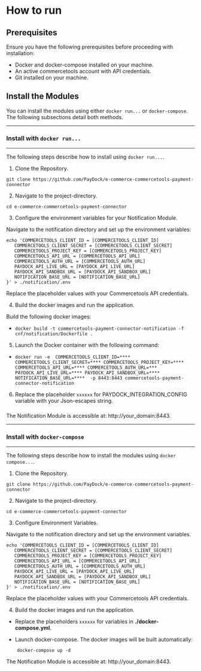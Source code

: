 # How to run

## Prerequisites

Ensure you have the following prerequisites before proceeding with installation:

- Docker and docker-compose installed on your machine.
- An active commercetools account with API credentials.
- Git installed on your machine.


## Install the Modules

You can install the modules using either `docker run...` or `docker-compose`. The following subsections detail both methods.


---
### Install with `docker run...`
---

The following steps describe how to install using `docker run...`.

1. Clone the Repository.

```
git clone https://github.com/PayDock/e-commerce-commercetools-payment-connector
```

2. Navigate to the project-directory.
```
cd e-commerce-commercetools-payment-connector
```

3. Configure the environment variables for your  Notification Module.

Navigate to the notification directory and set up the environment variables:

```
echo 'COMMERCETOOLS_CLIENT_ID = [COMMERCETOOLS_CLIENT_ID]
   COMMERCETOOLS_CLIENT_SECRET = [COMMERCETOOLS_CLIENT_SECRET]
   COMMERCETOOLS_PROJECT_KEY = [COMMERCETOOLS_PROJECT_KEY]
   COMMERCETOOLS_API_URL = [COMMERCETOOLS_API_URL]
   COMMERCETOOLS_AUTH_URL = [COMMERCETOOLS_AUTH_URL]
   PAYDOCK_API_LIVE_URL = [PAYDOCK_API_LIVE_URL]
   PAYDOCK_API_SANDBOX_URL = [PAYDOCK_API_SANDBOX_URL]
   NOTIFICATION_BASE_URL = [NOTIFICATION_BASE_URL]
}' > ./notification/.env
```

Replace the placeholder values with your Commercetools API credentials.

4. Build the docker images and run the application.

Build the following docker images:

- `docker build -t commercetools-payment-connector-notification -f cnf/notification/Dockerfile .`

5. Launch the Docker container with the following command:

- `docker run -e  COMMERCETOOLS_CLIENT_ID=**** COMMERCETOOLS_CLIENT_SECRET=**** COMMERCETOOLS_PROJECT_KEY=**** COMMERCETOOLS_API_URL=**** COMMERCETOOLS_AUTH_URL=*** PAYDOCK_API_LIVE_URL=**** PAYDOCK_API_SANDBOX_URL=**** NOTIFICATION_BASE_URL=****  -p 8443:8443 commercetools-payment-connector-notification`

6. Replace the placeholder `xxxxxx` for PAYDOCK_INTEGRATION_CONFIG variable  with your Json-escapes string.
###

The Notification Module is accessible at: http://your_domain:8443.



---
### Install with `docker-compose`
---

The following steps describe how to install the modules using `docker compose...`.

1. Clone the Repository.

```
git clone https://github.com/PayDock/e-commerce-commercetools-payment-connector
```

2. Navigate to the project-directory.

```
cd e-commerce-commercetools-payment-connector
```

3. Configure Environment Variables.

Navigate to the notification directory and set up the environment variables.

```
echo 'COMMERCETOOLS_CLIENT_ID = [COMMERCETOOLS_CLIENT_ID]
   COMMERCETOOLS_CLIENT_SECRET = [COMMERCETOOLS_CLIENT_SECRET]
   COMMERCETOOLS_PROJECT_KEY = [COMMERCETOOLS_PROJECT_KEY]
   COMMERCETOOLS_API_URL = [COMMERCETOOLS_API_URL]
   COMMERCETOOLS_AUTH_URL = [COMMERCETOOLS_AUTH_URL]
   PAYDOCK_API_LIVE_URL = [PAYDOCK_API_LIVE_URL]
   PAYDOCK_API_SANDBOX_URL = [PAYDOCK_API_SANDBOX_URL]
   NOTIFICATION_BASE_URL = [NOTIFICATION_BASE_URL]
}' > ./notification/.env
```

Replace the placeholder values with your Commercetools API credentials.


4. Build the docker images and run the application.

* Replace the placeholders `xxxxxx` for  variables in **./docker-compose.yml**.


* Launch docker-compose. The docker images will be built automatically:

```
    docker-compose up -d
```


The Notification Module is accessible at: http://your_domain:8443.

